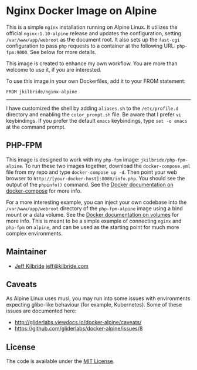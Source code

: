 # Nginx Docker Image on Alpine

This is a simple `nginx` installation running on Alpine Linux. It utilizes the official `nginx:1.10-alpine` release and updates the configuration, setting `/var/www/app/webroot` as the document root. It also sets up the `fast-cgi` configuration to pass `php` requests to a container at the following URL:  `php-fpm:9000`. See below for more details.

This image is created to enhance my own workflow. You are more than welcome to use it, if you are interested.

To use this image in your own Dockerfiles, add it to your FROM statement:

    FROM jkilbride/nginx-alpine

---
I have customized the shell by adding `aliases.sh` to the `/etc/profile.d` directory and enabling the `color_prompt.sh` file. Be aware that I prefer `vi` keybindings. If you prefer the default `emacs` keybindings, type `set -o emacs` at the command prompt.

## PHP-FPM

This image is designed to work with my `php-fpm` image:  `jkilbride/php-fpm-alpine`. To run these two images together, download the `docker-compose.yml` file from my repo and type `docker-compose up -d`. Then point your web browser to `http://[your-docker-host]:8080/info.php`. You should see the output of the `phpinfo()` command. See the [Docker documentation on docker-compose](https://docs.docker.com/compose/overview/) for more info.

For a more interesting example, you can inject your own codebase into the `/var/www/app/webroot` directory of the `php-fpm-alpine` image using a bind mount or a data volume. See the [Docker documentation on volumes](https://docs.docker.com/engine/userguide/containers/dockervolumes/) for more info. This is meant to be a simple example of connecting `nginx` and `php-fpm` on `alpine`, and can be used as the starting point for much more complex environments.

## Maintainer

* [Jeff Kilbride](https://github.com/jeff-kilbride) jeff@kilbride.com

## Caveats

As Alpine Linux uses musl, you may run into some issues with environments expecting glibc-like behaviour (for example, Kubernetes). Some of these issues are documented here:

* http://gliderlabs.viewdocs.io/docker-alpine/caveats/
* https://github.com/gliderlabs/docker-alpine/issues/8

## License

The code is available under the [MIT License](/LICENSE).